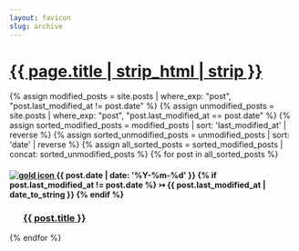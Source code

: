 ```yaml
---
layout: favicon
slug: archive
---
```

<h1 class="post-title"><a href="#bottom-of-page" aria-label="Go to bottom">{{ page.title | strip_html | strip }}</a></h1>
<div class="post-wrapper">
  <aside class="tagged-posts">
    {% assign modified_posts = site.posts | where_exp: "post", "post.last_modified_at != post.date" %}
    {% assign unmodified_posts = site.posts | where_exp: "post", "post.last_modified_at == post.date" %}
    {% assign sorted_modified_posts = modified_posts | sort: 'last_modified_at' | reverse %}
    {% assign sorted_unmodified_posts = unmodified_posts | sort: 'date' | reverse %}
    {% assign all_sorted_posts = sorted_modified_posts | concat: sorted_unmodified_posts %}
    {% for post in all_sorted_posts %}
    <div class="search-link">
      <h4>
        <a class="post-heading" href="{{ site.back_to_top_url | default: '#' }}" id="back-to-top" aria-label="Back to top">
          <img src="{{ '/assets/gold.ico' | relative_url }}" alt="gold icon">
        </a>
        {{ post.date | date: '%Y-%m-%d' }}
        {% if post.last_modified_at != post.date %} &rightarrowtail; {{ post.last_modified_at | date_to_string }}
        {% endif %}
      </h4>
      <ul>
        <a href="{{ post.url }}">
          <h3>
            {{ post.title }}
          </h3>
        </a>
      </ul>
    </div>
    {% endfor %}
  </aside>
</div>
